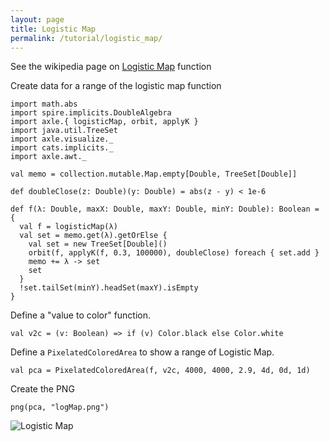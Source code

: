 ```yaml
---
layout: page
title: Logistic Map
permalink: /tutorial/logistic_map/
---
```


See the wikipedia page on [Logistic Map](https://en.wikipedia.org/wiki/Logistic_map) function

Create data for a range of the logistic map function

```tut:silent
import math.abs
import spire.implicits.DoubleAlgebra
import axle.{ logisticMap, orbit, applyK }
import java.util.TreeSet
import axle.visualize._
import cats.implicits._
import axle.awt._
```

```tut:book
val memo = collection.mutable.Map.empty[Double, TreeSet[Double]]

def doubleClose(z: Double)(y: Double) = abs(z - y) < 1e-6

def f(λ: Double, maxX: Double, maxY: Double, minY: Double): Boolean = {
  val f = logisticMap(λ)
  val set = memo.get(λ).getOrElse {
    val set = new TreeSet[Double]()
    orbit(f, applyK(f, 0.3, 100000), doubleClose) foreach { set.add }
    memo += λ -> set
    set
  }
  !set.tailSet(minY).headSet(maxY).isEmpty
}
```

Define a "value to color" function.

```tut:book
val v2c = (v: Boolean) => if (v) Color.black else Color.white
```

Define a `PixelatedColoredArea` to show a range of Logistic Map.

```tut:book
val pca = PixelatedColoredArea(f, v2c, 4000, 4000, 2.9, 4d, 0d, 1d)
```

Create the PNG

```tut:book
png(pca, "logMap.png")
```

![Logistic Map](/tutorial/images/logMap.png)
